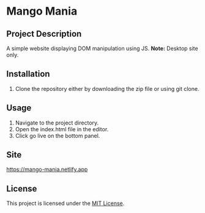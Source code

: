 # Mango Mania

## Project Description
A simple website displaying DOM manipulation using JS. 
**Note:** Desktop site only.

## Installation
1. Clone the repository either by downloading the zip file or using git clone.

## Usage
1. Navigate to the project directory.
2. Open the index.html file in the editor.
3. Click go live on the bottom panel.

## Site
https://mango-mania.netlify.app

## License
This project is licensed under the [MIT License](LICENSE).
